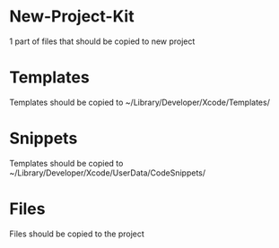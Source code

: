 # New-Project-Kit

1 part of files that should be copied to new project


# Templates

Templates should be copied to ~/Library/Developer/Xcode/Templates/

# Snippets

Templates should be copied to ~/Library/Developer/Xcode/UserData/CodeSnippets/

# Files

Files should be copied to the project
